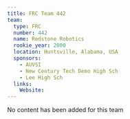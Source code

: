 ```yaml
---
title: FRC Team 442
team:
  type: FRC
  number: 442
  name: Redstone Robotics
  rookie_year: 2000
  location: Huntsville, Alabama, USA
  sponsors:
    - AUVSI
    - New Century Tech Demo High Sch
    - Lee High Sch
  links:
    Website: 
---
```

No content has been added for this team